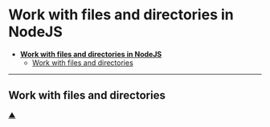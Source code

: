 # **Work with files and directories in NodeJS**

- [**Work with files and directories in NodeJS**](#work-with-files-and-directories-in-nodejs)
  - [Work with files and directories](#work-with-files-and-directories)

---

## Work with files and directories

[&#9650;](#work-with-files-and-directories-in-nodejs)


